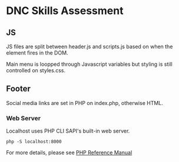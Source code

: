 # DNC Skills Assessment

## JS
JS files are split between header.js and scripts.js based on when the element fires in the DOM.

Main menu is loopped through Javascript variables but styling is still controlled on styles.css. 

## Footer
Social media links are set in PHP on index.php, otherwise HTML.

### Web Server
Localhost uses PHP CLI SAPI's built-in web server.

```php -S localhost:8000```

For more details, please see [PHP Reference Manual](https://www.php.net/manual/en/features.commandline.webserver.php)

